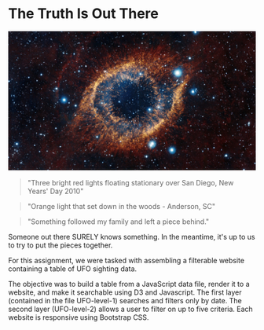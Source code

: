 # The Truth Is Out There

![Hubble Image](/UFO-level-1/static/images/hubble-helix.jpg)

> "Three bright red lights floating stationary over San Diego, New Years' Day 2010"

> "Orange light that set down in the woods - Anderson, SC"

> "Something followed my family and left a piece behind."

Someone out there SURELY knows something. In the meantime, it's up to us to try to put the pieces together. <br>

For this assignment, we were tasked with assembling a filterable website containing a table of UFO sighting data. <br>

The objective was to build a table from a JavaScript data file, render it to a website, and make it searchable using D3 and Javascript. The first layer (contained in the file UFO-level-1) searches and filters only by date. The second layer (UFO-level-2) allows a user to filter on up to five criteria. Each website is responsive using Bootstrap CSS.

